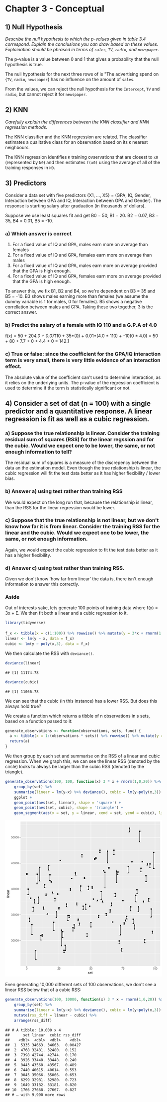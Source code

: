 # Chapter 3 - Conceptual

## 1) Null Hypothesis

*Describe the null hypothesis to which the p-values given in table 3.4 correspond. Explain the conclusions you can draw based on these values. Explaination should be phrased in terms of `sales`, `TV`, `radio`, and `newspaper`.*

The p-value is a value between 0 and 1 that gives a probability that the null hypothesis is true. 

The null hypothesis for the next three rows of is "The advertising spend on {`TV`, `radio`, `newspaper`} has no influence on the amount of `sales`.

From the values, we can reject the null hypothesis for the `Intercept`, `TV` and `radio`, but cannot reject it for `newspaper`.

## 2) KNN

*Carefully explain the differences between the KNN classifier and KNN regression methods.*

The KNN classifier and the KNN regression are related. The classifier estimates a qualitative class for an observation based on its `K` nearest neighbours.

The KNN regression identifies `K` training ovservations that are closest to `x0` (represented by `N0`) and then estimates `f(x0)` using the average of all of the training responses in `N0`.



## 3) Predictors

Consider a data set with five predictors {X1, ..., X5} = (GPA, IQ, Gender, Interaction between GPA and IQ, Interaction between GPA and Gender). The response is starting salary after graduation (in thousands of dollars).

Suppose we use least squares fit and get B0 = 50, B1 = 20. B2 = 0.07, B3 = 35, B4 = 0.01, B5 = -10.

### a) Which answer is correct

1)  For a fixed value of IQ and GPA, males earn more on average than females
2)  For a fixed value of IQ and GPA, females earn more on average than males
3)  For a fixed value of IQ and GPA, males earn more on average provided that the GPA is high enough.
4)  For a fixed value of IQ and GPA, females earn more on average provided that the GPA is high enough.

To answer this, we fix B1, B2 and B4, so we're dependent on B3 = 35 and B5 = -10. B3 shows males earning more than females (we assume the dummy variable is 1 for males, 0 for females). B5 shows a negative correllation between males and GPA. Taking these two together, 3 is the correct answer.

### b) Predict the salary of a female with IQ 110 and a G.P.A of 4.0

f(x)    = 50 + 20*4.0 + 0.07*110 + 35*(0) + 0.01*(4.0 * 110) + -10(0 * 4.0)
        = 50 + 80 + 7.7 + 0 + 4.4 + 0
        = 142.1

### c) True or false: since the coefficient for the GPA/IQ interaction term is very small, there is very little evidence of an interaction effect.

The absolute value of the coefficient can't used to determine interaction, as it relies on the underlying units. The p-value of the regression coefficient is used to determine if the term is statistically significant or not.

## 4) Consider a set of dat (n = 100) with a single predictor and a quantitative response. A linear regression is fit as well as a cubic regression.

### a) Suppose the true relationship is linear. Consider the training residual sum of squares (RSS) for the linear regssion and for the cubic. Would we expect one to be lower, the same, or not enough information to tell?

The residual sum of squares is a measure of the discrepency between the data an the estimation model. Even though the true relationship is linear, the cubic regression will fit the test data better as it has higher flexibility / lower bias. 

### b) Answer a) using test rather than training RSS

We would expect on the long run that, because the relationship is linear, than the RSS for the linear regression would be lower.

### c) Suppose that the true relationship is not linear, but we don't know how far it is from linear. Consider the training RSS for the linear and the cubic. Would we expect one to be lower, the same, or not enough information.

Again, we would expect the cubic regression to fit the test data better as it has a higher flexibility.

### d) Answer c) using test rather than training RSS.

Given we don't know 'how far from linear' the data is, there isn't enough information to answer this correctly.

### Aside

Out of interests sake, lets generate 100 points of training data where f(x) = 3x + E. We then fit both a linear and a cubic regression to it. 


```r
library(tidyverse)

f_x <- tibble(x = c(1:100)) %>% rowwise() %>% mutate(y = 3*x + rnorm(1, 0, 10))
linear <- lm(y ~ x, data = f_x)
cubic <- lm(y ~ poly(x,3), data = f_x)
```
We then calculate the RSS with `deviance()`.

```r
deviance(linear)
```

```
## [1] 11174.78
```

```r
deviance(cubic)
```

```
## [1] 11066.78
```

We can see that the cubic (in this instance) has a lower RSS. But does this always hold true?

We create a function which returns a tibble of n observations in s sets, based on a function passed to it:


```r
generate_observations <- function(observations, sets, func) {
  a <- tibble(x = 1:(observations * sets)) %>% rowwise() %>% mutate(y = func(x), set = x %% sets)
  return(a)
}
```

We then group by each set and summarise on the RSS of a linear and cubic regression. When we graph this, we can see the linear RSS (denoted by the circle) looks to always be larger than the cubic RSS (denoted by the triangle).

```r
generate_observations(100, 100, function(x) 3 * x + rnorm(1,0,20)) %>% 
    group_by(set) %>% 
    summarise(linear = lm(y~x) %>% deviance(), cubic = lm(y~poly(x,3)) %>% deviance()) %>% 
    ggplot + 
    geom_point(aes(set, linear), shape = 'square') + 
    geom_point(aes(set, cubic), shape = 'triangle') + 
    geom_segment(aes(x = set, y = linear, xend = set, yend = cubic), lineend = 'butt')
```

![plot of chunk linear_cubic_deviance](figure/linear_cubic_deviance-1.png)

Even generating 10,000 different sets of 100 observations, we don't see a linear RSS below that of a cubic RSS:


```r
generate_observations(100, 10000, function(x) 3 * x + rnorm(1,0,20)) %>% 
    group_by(set) %>% 
    summarise(linear = lm(y~x) %>% deviance(), cubic = lm(y~poly(x,3)) %>% deviance()) %>% 
    mutate(rss_diff = linear - cubic) %>% 
    arrange(rss_diff)
```

```
## # A tibble: 10,000 x 4
##      set linear  cubic rss_diff
##    <dbl>  <dbl>  <dbl>    <dbl>
##  1  5335 34663. 34663.  0.00427
##  2  4768 32481. 32480.  0.152  
##  3  7398 42744. 42744.  0.170  
##  4  3926 33448. 33448.  0.240  
##  5  8443 43568. 43567.  0.489  
##  6  7440 40615. 40614.  0.553  
##  7  9045 35066. 35066.  0.653  
##  8  6299 32981. 32980.  0.723  
##  9  1649 33182. 33181.  0.820  
## 10  1766 27668. 27667.  0.827  
## # … with 9,990 more rows
```

